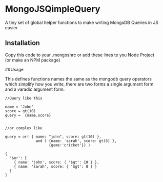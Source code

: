 # MongoJSQimpleQuery
A tiny set of global helper functions to make writing MongoDB Queries in JS easier

## Installation

Copy this code to your .mongoshrc or add these lines to you Node Project (or make an NPM package)

##Usage

This defines functions names the same as the mongodb query operators which simplify how you write, there are two forms
a single argument form and a varadic argument form. 

```
//Query like this

name = 'John'
score = gt(10)
query =  {name,score}


//or complex like

query = or( { name: "john", score: gt(10) }, 
              and ( {name: 'sarah', score: gt(8) }, 
                    {game:'cricket'}) )

{
  '$or': [
    { name: 'john', score: { '$gt': 10 } },
    { name: 'sarah', score: { '$gt': 8 } }
  ]
}


```
